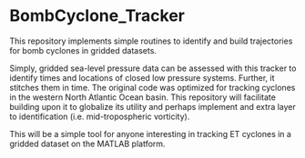 # BombCyclone_Tracker
This repository implements simple routines to identify and build trajectories for bomb cyclones in gridded datasets.

Simply, gridded sea-level pressure data can be assessed with this tracker to identify times and locations of closed low pressure systems. Further, it stitches them in time. The original code was optimized for tracking cyclones in the western North Atlantic Ocean basin. This repository will facilitate building upon it to globalize its utility and perhaps implement and extra layer to identification (i.e. mid-tropospheric vorticity). 

This will be a simple tool for anyone interesting in tracking ET cyclones in a gridded dataset on the MATLAB platform.
